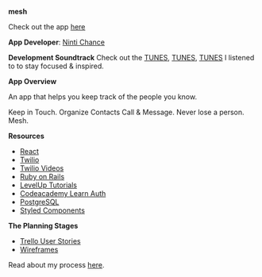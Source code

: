 **mesh**

Check out the app [here](https://mesh-contacts.herokuapp.com/)

**App Developer**: 
[Ninti Chance](https://github.com/nintichance)

**Development Soundtrack**
Check out the [TUNES](https://soundcloud.com/samuelwunsche/sundayvibes/recommended), [TUNES](https://www.youtube.com/watch?v=_wYwnakoUmU&list=PL5pADFHuPadw7XAIw0rgb8LUeHAYWuiiO&index=1), [TUNES](https://www.youtube.com/watch?v=4wZx5tYE4-Q&list=PLwo18270sLnhD4xqoOJL_RONDZkxo1y8Y) I listened to to stay focused & inspired.

**App Overview**

An app that helps you keep track of the people you know. 

Keep in Touch. Organize Contacts
Call & Message. Never lose a person. Mesh.

**Resources**
* [React](https://facebook.github.io/react-native/docs/getting-started.html)
* [Twilio](https://www.twilio.com/docs/api)
* [Twilio Videos](https://www.youtube.com/watch?v=4BoATQjiF0Y&list=PLqrz4nXepkz63z1y4-oHfZHWy11gSoAn0&index=36)
* [Ruby on Rails](http://guides.rubyonrails.org/routing.html#inspecting-and-testing-routes)
* [LevelUp Tutorials](https://www.youtube.com/watch?v=OlVkYnVXPl0&t=97s)
* [Codeacademy Learn Auth](https://www.codecademy.com/learn/rails-auth)
* [PostgreSQL](http://www.postgresqltutorial.com/)
* [Styled Components](https://www.styled-components.com/)

**The Planning Stages**

* [Trello User Stories](https://trello.com/b/b0hldBaj/mesh)
* [Wireframes](https://www.figma.com/file/gEesuGIAcGWoEkjZCnxAgQcw/Mesh-Wireframes?node-id=7%3A0)

Read about my process [here](https://medium.com/@nintichance/building-out-twitter-like-app-307811a6e632). 
